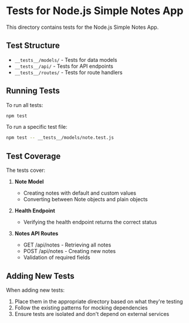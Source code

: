 # Tests for Node.js Simple Notes App

This directory contains tests for the Node.js Simple Notes App.

## Test Structure

- `__tests__/models/` - Tests for data models
- `__tests__/api/` - Tests for API endpoints
- `__tests__/routes/` - Tests for route handlers

## Running Tests

To run all tests:

```bash
npm test
```

To run a specific test file:

```bash
npm test -- __tests__/models/note.test.js
```

## Test Coverage

The tests cover:

1. **Note Model**
   - Creating notes with default and custom values
   - Converting between Note objects and plain objects

2. **Health Endpoint**
   - Verifying the health endpoint returns the correct status

3. **Notes API Routes**
   - GET /api/notes - Retrieving all notes
   - POST /api/notes - Creating new notes
   - Validation of required fields

## Adding New Tests

When adding new tests:

1. Place them in the appropriate directory based on what they're testing
2. Follow the existing patterns for mocking dependencies
3. Ensure tests are isolated and don't depend on external services